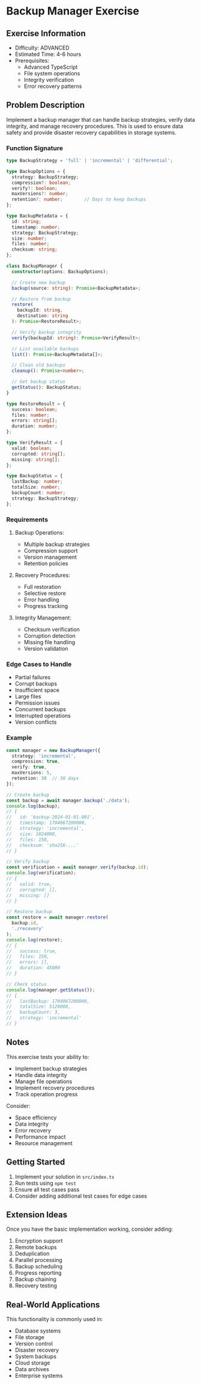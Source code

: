 # Backup Manager Exercise

## Exercise Information
- Difficulty: ADVANCED
- Estimated Time: 4-6 hours
- Prerequisites:
    - Advanced TypeScript
    - File system operations
    - Integrity verification
    - Error recovery patterns

## Problem Description

Implement a backup manager that can handle backup strategies, verify data integrity, and manage recovery procedures. This is used to ensure data safety and provide disaster recovery capabilities in storage systems.

### Function Signature
```typescript
type BackupStrategy = 'full' | 'incremental' | 'differential';

type BackupOptions = {
  strategy: BackupStrategy;
  compression?: boolean;
  verify?: boolean;
  maxVersions?: number;
  retention?: number;        // Days to keep backups
};

type BackupMetadata = {
  id: string;
  timestamp: number;
  strategy: BackupStrategy;
  size: number;
  files: number;
  checksum: string;
};

class BackupManager {
  constructor(options: BackupOptions);

  // Create new backup
  backup(source: string): Promise<BackupMetadata>;

  // Restore from backup
  restore(
    backupId: string,
    destination: string
  ): Promise<RestoreResult>;

  // Verify backup integrity
  verify(backupId: string): Promise<VerifyResult>;

  // List available backups
  list(): Promise<BackupMetadata[]>;

  // Clean old backups
  cleanup(): Promise<number>;

  // Get backup status
  getStatus(): BackupStatus;
}

type RestoreResult = {
  success: boolean;
  files: number;
  errors: string[];
  duration: number;
};

type VerifyResult = {
  valid: boolean;
  corrupted: string[];
  missing: string[];
};

type BackupStatus = {
  lastBackup: number;
  totalSize: number;
  backupCount: number;
  strategy: BackupStrategy;
};
```

### Requirements

1. Backup Operations:
    - Multiple backup strategies
    - Compression support
    - Version management
    - Retention policies

2. Recovery Procedures:
    - Full restoration
    - Selective restore
    - Error handling
    - Progress tracking

3. Integrity Management:
    - Checksum verification
    - Corruption detection
    - Missing file handling
    - Version validation

### Edge Cases to Handle

- Partial failures
- Corrupt backups
- Insufficient space
- Large files
- Permission issues
- Concurrent backups
- Interrupted operations
- Version conflicts

### Example

```typescript
const manager = new BackupManager({
  strategy: 'incremental',
  compression: true,
  verify: true,
  maxVersions: 5,
  retention: 30  // 30 days
});

// Create backup
const backup = await manager.backup('./data');
console.log(backup);
// {
//   id: 'backup-2024-01-01-001',
//   timestamp: 1704067200000,
//   strategy: 'incremental',
//   size: 1024000,
//   files: 150,
//   checksum: 'sha256-...'
// }

// Verify backup
const verification = await manager.verify(backup.id);
console.log(verification);
// {
//   valid: true,
//   corrupted: [],
//   missing: []
// }

// Restore backup
const restore = await manager.restore(
  backup.id,
  './recovery'
);
console.log(restore);
// {
//   success: true,
//   files: 150,
//   errors: [],
//   duration: 45000
// }

// Check status
console.log(manager.getStatus());
// {
//   lastBackup: 1704067200000,
//   totalSize: 5120000,
//   backupCount: 3,
//   strategy: 'incremental'
// }
```

## Notes

This exercise tests your ability to:
- Implement backup strategies
- Handle data integrity
- Manage file operations
- Implement recovery procedures
- Track operation progress

Consider:
- Space efficiency
- Data integrity
- Error recovery
- Performance impact
- Resource management

## Getting Started

1. Implement your solution in `src/index.ts`
2. Run tests using `npm test`
3. Ensure all test cases pass
4. Consider adding additional test cases for edge cases

## Extension Ideas

Once you have the basic implementation working, consider adding:
1. Encryption support
2. Remote backups
3. Deduplication
4. Parallel processing
5. Backup scheduling
6. Progress reporting
7. Backup chaining
8. Recovery testing

## Real-World Applications

This functionality is commonly used in:
- Database systems
- File storage
- Version control
- Disaster recovery
- System backups
- Cloud storage
- Data archives
- Enterprise systems
